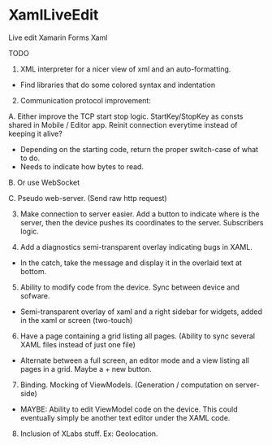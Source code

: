 # XamlLiveEdit
Live edit Xamarin Forms Xaml

TODO

1. XML interpreter for a nicer view of xml and an auto-formatting.
- Find libraries that do some colored syntax and indentation

2. Communication protocol improvement: 

A. Either improve the TCP start stop logic. StartKey/StopKey as consts shared in Mobile / Editor app. Reinit connection everytime instead of keeping it alive?

- Depending on the starting code, return the proper switch-case of what to do.
- Needs to indicate how bytes to read.

B. Or use WebSocket

C. Pseudo web-server. (Send raw http request)

3. Make connection to server easier. Add a button to indicate where is the server, then the device pushes its coordinates to the server. Subscribers logic.

4. Add a diagnostics semi-transparent overlay indicating bugs in XAML.
- In the catch, take the message and display it in the overlaid text at bottom.

5. Ability to modify code from the device. Sync between device and sofware.
- Semi-transparent overlay of xaml and a right sidebar for widgets, added in the xaml or screen (two-touch)

6. Have a page containing a grid listing all pages. (Ability to sync several XAML files instead of just one file)
- Alternate between a full screen, an editor mode and a view listing all pages in a grid. Maybe a + new button.

7. Binding. Mocking of ViewModels. (Generation / computation on server-side)
- MAYBE: Ability to edit ViewModel code on the device. This could eventually simply be another text editor under the XAML code.

8. Inclusion of XLabs stuff. Ex: Geolocation.



